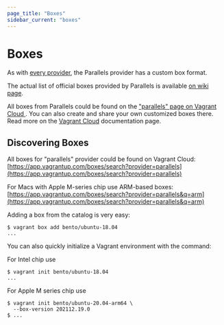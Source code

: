 ```yaml
---
page_title: "Boxes"
sidebar_current: "boxes"
---
```


# Boxes

As with [every provider](https://www.vagrantup.com/docs/providers/basic_usage.html),
the Parallels provider has a custom box format.

The actual list of official boxes provided by Parallels is available
[on wiki page](https://github.com/Parallels/vagrant-parallels/wiki/Available-Vagrant-Boxes).

All boxes from Parallels could be found on the ["parallels" page on Vagrant Cloud ](https://app.vagrantup.com/parallels).
You can also create and share your own customized boxes there. Read more on the
[Vagrant Cloud](https://www.vagrantup.com/docs/vagrant-cloud/boxes/create.html)
documentation page.

## Discovering Boxes

All boxes for "parallels" provider could be found on Vagrant Cloud:
[https://app.vagrantup.com/boxes/search?provider=parallels](https://app.vagrantup.com/boxes/search?provider=parallels)

For Macs with Apple M-series chip use ARM-based boxes:
[https://app.vagrantup.com/boxes/search?provider=parallels&q=arm](https://app.vagrantup.com/boxes/search?provider=parallels&q=arm)

Adding a box from the catalog is very easy:

```
$ vagrant box add bento/ubuntu-18.04
...
```

You can also quickly initialize a Vagrant environment with the command:

For Intel chip use
```
$ vagrant init bento/ubuntu-18.04
...
```
For Apple M series chip use

```
$ vagrant init bento/ubuntu-20.04-arm64 \
  --box-version 202112.19.0
$ ...
```
